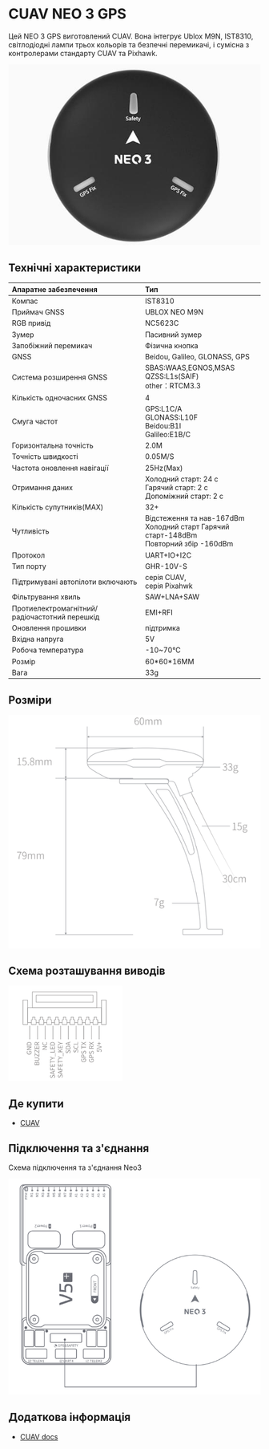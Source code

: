 # CUAV NEO 3 GPS

<Badge type="tip" text="PX4 v1.13" />

Цей NEO 3 GPS виготовлений CUAV.
Вона інтегрує Ublox M9N, IST8310, світлодіодні лампи трьох кольорів та безпечні перемикачі, і сумісна з контролерами стандарту CUAV та Pixhawk.

![Hero image of Neo3 GPS](../../assets/hardware/gps/cuav_gps_neo3/neo_3.jpg)

## Технічні характеристики

| Апаратне забезпечення                         | Тип                                                                                                                        |
| :-------------------------------------------- | :------------------------------------------------------------------------------------------------------------------------- |
| Компас                                        | IST8310                                                                                                                    |
| Приймач GNSS                                  | UBLOX NEO M9N                                                                                                              |
| RGB привід                                    | NC5623C                                                                                                                    |
| Зумер                                         | Пасивний зумер                                                                                                             |
| Запобіжний перемикач                          | Фізична кнопка                                                                                                             |
| GNSS                                          | Beidou, Galileo, GLONASS, GPS                                                                                              |
| Система розширення GNSS                       | SBAS:WAAS,EGNOS,MSAS<br>QZSS:L1s(SAIF)<br>other：RTCM3.3 |
| Кількість одночасних GNSS                     | 4                                                                                                                          |
| Смуга частот                                  | GPS:L1C/A<br>GLONASS:L10F<br>Beidou:B1I<br>Galileo:E1B/C   |
| Горизонтальна точність                        | 2.0M                                                                                                       |
| Точність швидкості                            | 0.05M/S                                                                                                    |
| Частота оновлення навігації                   | 25Hz(Max)                                                                                               |
| Отримання даних                               | Холодний старт: 24 с<br>Гарячий старт: 2 с<br>Допоміжний старт: 2 с        |
| Кількість супутників(MAX)  | 32+                                                                                                                        |
| Чутливість                                    | Відстеження та нав-167dBm<br>Холодний старт Гарячий старт-148dBm<br>Повторний збір -160dBm                                 |
| Протокол                                      | UART+IO+I2C                                                                                                                |
| Тип порту                                     | GHR-10V-S                                                                                                                  |
| Підтримувані автопілоти включають             | серія CUAV,<br>серія Pixahwk                                                                                               |
| Фільтрування хвиль                            | SAW+LNA+SAW                                                                                                                |
| Протиелектромагнітний/радіочастотний перешкід | EMI+RFI                                                                                                                    |
| Оновлення прошивки                            | підтримка                                                                                                                  |
| Вхідна напруга                                | 5V                                                                                                                         |
| Робоча температура                            | -10~70℃                                                                                                    |
| Розмір                                        | 60\*60\*16MM                                                                                                               |
| Вага                                          | 33g                                                                                                                        |

## Розміри

![Neo 3 Size](../../assets/hardware/gps/cuav_gps_neo3/neo_3_size.png)

## Схема розташування виводів

![Neo 3 Pinouts](../../assets/hardware/gps/cuav_gps_neo3/neo_3_pinouts.png)

## Де купити

- [CUAV](https://cuav.en.alibaba.com/product/1600217379204-820872629/CUAV_NEO_3_M9N_GPS_Module_for_Pixhawk_Compass_gps_tracker_navigation_gps.html?spm=a2700.shop_oth.74.1.636e28725EvVHb)

## Підключення та з'єднання

Схема підключення та з'єднання Neo3

![Neo3 wiring and connection diagram](../../assets/hardware/gps/cuav_gps_neo3/neo_3_connect.png)

## Додаткова інформація

- [CUAV docs](https://doc.cuav.net/gps/neo-series-gnss/zh-hans/neo-3.html)

